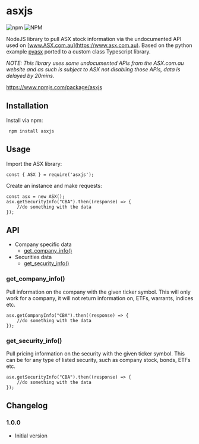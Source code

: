 # asxjs

![npm](https://img.shields.io/npm/v/asxjs) ![NPM](https://img.shields.io/npm/l/asxjs)

NodeJS library to pull ASX stock information via the undocumented API used on [www.ASX.com.au](https://www.asx.com.au). Based on the python example [pyasx](https://github.com/jericmac/pyasx) ported to a custom class Typescript library.

_NOTE: This library uses some undocumented APIs from the ASX.com.au website and as such is subject to ASX not disabling those APIs, data is delayed by 20mins._

https://www.npmjs.com/package/asxjs

## Installation

Install via npm:

``` npm install asxjs```

## Usage

Import the ASX library:

```const { ASX } = require('asxjs');```

Create an instance and make requests:

```
const asx = new ASX();
asx.getSecurityInfo("CBA").then((response) => {
    //do something with the data
});
```

## API

 - Company specific data
    - [get_company_info()](#get_company_info)
 - Securities data
    - [get_security_info()](#get_security_info)

### get_company_info()

Pull information on the company with the given ticker symbol. This will only work for a company, it will not return information on, ETFs, warrants, indices etc.

```
asx.getCompanyInfo("CBA").then((response) => {
    //do something with the data
});
```

### get_security_info()

Pull pricing information on the security with the given ticker symbol. This can be for any type of listed security, such as company stock, bonds, ETFs etc.

```
asx.getSecurityInfo("CBA").then((response) => {
    //do something with the data
});
```

## Changelog

### 1.0.0
 - Initial version
